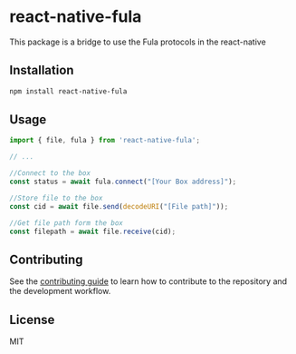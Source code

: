 # react-native-fula

This package is a bridge to use the Fula protocols in the react-native

## Installation

```sh
npm install react-native-fula
```

## Usage

```js
import { file, fula } from 'react-native-fula';

// ...

//Connect to the box
const status = await fula.connect("[Your Box address]");

//Store file to the box
const cid = await file.send(decodeURI("[File path]"));

//Get file path form the box
const filepath = await file.receive(cid);

```

## Contributing

See the [contributing guide](CONTRIBUTING.md) to learn how to contribute to the repository and the development workflow.

## License

MIT
